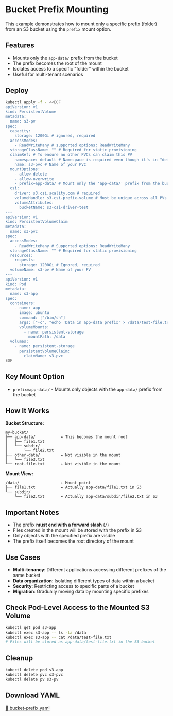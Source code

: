 # Bucket Prefix Mounting

This example demonstrates how to mount only a specific prefix (folder) from an S3 bucket using the `prefix` mount option.

## Features

- Mounts only the `app-data/` prefix from the bucket
- The prefix becomes the root of the mount
- Isolates access to a specific "folder" within the bucket
- Useful for multi-tenant scenarios

## Deploy

```bash
kubectl apply -f - <<EOF
apiVersion: v1
kind: PersistentVolume
metadata:
  name: s3-pv
spec:
  capacity:
    storage: 1200Gi # ignored, required
  accessModes:
    - ReadWriteMany # supported options: ReadWriteMany
  storageClassName: "" # Required for static provisioning
  claimRef: # To ensure no other PVCs can claim this PV
    namespace: default # Namespace is required even though it's in "default" namespace.
    name: s3-pvc # Name of your PVC
  mountOptions:
    - allow-delete
    - allow-overwrite
    - prefix=app-data/ # Mount only the 'app-data/' prefix from the bucket
  csi:
    driver: s3.csi.scality.com # required
    volumeHandle: s3-csi-prefix-volume # Must be unique across all PVs
    volumeAttributes:
      bucketName: s3-csi-driver-test
---
apiVersion: v1
kind: PersistentVolumeClaim
metadata:
  name: s3-pvc
spec:
  accessModes:
    - ReadWriteMany # Supported options: ReadWriteMany
  storageClassName: "" # Required for static provisioning
  resources:
    requests:
      storage: 1200Gi # Ignored, required
  volumeName: s3-pv # Name of your PV
---
apiVersion: v1
kind: Pod
metadata:
  name: s3-app
spec:
  containers:
    - name: app
      image: ubuntu
      command: ["/bin/sh"]
      args: ["-c", "echo 'Data in app-data prefix' > /data/test-file.txt; mkdir -p /data/subdir; echo 'Nested data' > /data/subdir/nested.txt; ls -la /data; tail -f /dev/null"]
      volumeMounts:
        - name: persistent-storage
          mountPath: /data
  volumes:
    - name: persistent-storage
      persistentVolumeClaim:
        claimName: s3-pvc
EOF
```

## Key Mount Option

- `prefix=app-data/` - Mounts only objects with the `app-data/` prefix from the bucket

## How It Works

**Bucket Structure:**

```text
my-bucket/
├── app-data/           ← This becomes the mount root
│   ├── file1.txt
│   └── subdir/
│       └── file2.txt
├── other-data/         ← Not visible in the mount
│   └── file3.txt
└── root-file.txt       ← Not visible in the mount
```

**Mount View:**

```text
/data/                  ← Mount point
├── file1.txt           ← Actually app-data/file1.txt in S3
└── subdir/
    └── file2.txt       ← Actually app-data/subdir/file2.txt in S3
```

## Important Notes

- The prefix **must end with a forward slash** (`/`)
- Files created in the mount will be stored with the prefix in S3
- Only objects with the specified prefix are visible
- The prefix itself becomes the root directory of the mount

## Use Cases

- **Multi-tenancy**: Different applications accessing different prefixes of the same bucket
- **Data organization**: Isolating different types of data within a bucket
- **Security**: Restricting access to specific parts of a bucket
- **Migration**: Gradually moving data by mounting specific prefixes

## Check Pod-Level Access to the Mounted S3 Volume

```bash
kubectl get pod s3-app
kubectl exec s3-app -- ls -la /data
kubectl exec s3-app -- cat /data/test-file.txt
# Files will be stored as app-data/test-file.txt in the S3 bucket
```

## Cleanup

```bash
kubectl delete pod s3-app
kubectl delete pvc s3-pvc
kubectl delete pv s3-pv
```

## Download YAML

[📁 bucket-prefix.yaml](assets/bucket-prefix.yaml)
